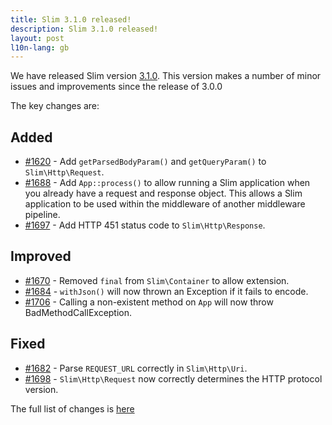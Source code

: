 ```yaml
---
title: Slim 3.1.0 released!
description: Slim 3.1.0 released!
layout: post
l10n-lang: gb
---
```


We have released Slim version [3.1.0](https://github.com/slimphp/Slim/releases/tag/3.1.0). This version makes a number of minor issues and improvements since the release of 3.0.0


The key changes are:

## Added

* [#1620](https://github.com/slimphp/Slim/pull/1620) - Add `getParsedBodyParam()` and `getQueryParam()` to `Slim\Http\Request`.
* [#1688](https://github.com/slimphp/Slim/pull/1688) - Add `App::process()` to allow running a Slim application when you already have a request and response object. This allows a Slim application to be used within the middleware of another middleware pipeline.
* [#1697](https://github.com/slimphp/Slim/pull/1697) - Add HTTP 451 status code to `Slim\Http\Response`.

## Improved

* [#1670](https://github.com/slimphp/Slim/pull/1670) - Removed `final` from `Slim\Container` to allow extension.
* [#1684](https://github.com/slimphp/Slim/pull/1684) - `withJson()` will now thrown an Exception if it fails to encode.
* [#1706](https://github.com/slimphp/Slim/pull/1706) - Calling a non-existent method on `App` will now throw   BadMethodCallException.

## Fixed

* [#1682](https://github.com/slimphp/Slim/pull/1682) - Parse `REQUEST_URL` correctly in `Slim\Http\Uri`.
* [#1698](https://github.com/slimphp/Slim/pull/1698) - `Slim\Http\Request` now correctly determines the HTTP protocol version.


The full list of changes is [here](https://github.com/slimphp/Slim/issues?q=milestone%3A3.1.0+is%3Aclosed)

